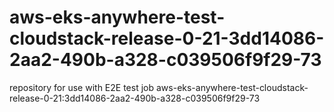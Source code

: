 # aws-eks-anywhere-test-cloudstack-release-0-21-3dd14086-2aa2-490b-a328-c039506f9f29-73
repository for use with E2E test job aws-eks-anywhere-test-cloudstack-release-0-21:3dd14086-2aa2-490b-a328-c039506f9f29-73
